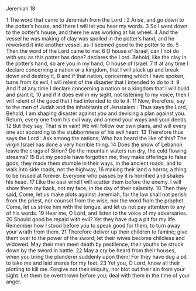 Jeremiah 18

1	The word that came to Jeremiah from the Lord :
2	Arise, and go down to the potter’s house, and there I will let you hear my words.
3	So I went down to the potter’s house, and there he was working at his wheel.
4	And the vessel he was making of clay was spoiled in the potter’s hand, and he reworked it into another vessel, as it seemed good to the potter to do.
5	Then the word of the Lord came to me:
6	O house of Israel, can I not do with you as this potter has done? declares the Lord. Behold, like the clay in the potter’s hand, so are you in my hand, O house of Israel.
7	If at any time I declare concerning a nation or a kingdom, that I will pluck up and break down and destroy it,
8	and if that nation, concerning which I have spoken, turns from its evil, I will relent of the disaster that I intended to do to it.
9	And if at any time I declare concerning a nation or a kingdom that I will build and plant it,
10	and if it does evil in my sight, not listening to my voice, then I will relent of the good that I had intended to do to it.
11	Now, therefore, say to the men of Judah and the inhabitants of Jerusalem : Thus says the Lord, Behold, I am shaping disaster against you and devising a plan against you. Return, every one from his evil way, and amend your ways and your deeds.
12	But they say, That is in vain! We will follow our own plans, and will every one act according to the stubbornness of his evil heart.
13	Therefore thus says the Lord : Ask among the nations, Who has heard the like of this? The virgin Israel has done a very horrible thing.
14	Does the snow of Lebanon leave the crags of Sirion? Do the mountain waters run dry, the cold flowing streams?
15	But my people have forgotten me; they make offerings to false gods; they made them stumble in their ways, in the ancient roads, and to walk into side roads, not the highway,
16	making their land a horror, a thing to be hissed at forever. Everyone who passes by it is horrified and shakes his head.
17	Like the east wind I will scatter them before the enemy. I will show them my back, not my face, in the day of their calamity.
18	Then they said, Come, let us make plots against Jeremiah, for the law shall not perish from the priest, nor counsel from the wise, nor the word from the prophet. Come, let us strike him with the tongue, and let us not pay attention to any of his words.
19	Hear me, O Lord, and listen to the voice of my adversaries.
20	Should good be repaid with evil? Yet they have dug a pit for my life. Remember how I stood before you to speak good for them, to turn away your wrath from them.
21	Therefore deliver up their children to famine; give them over to the power of the sword; let their wives become childless and widowed. May their men meet death by pestilence, their youths be struck down by the sword in battle.
22	May a cry be heard from their houses, when you bring the plunderer suddenly upon them! For they have dug a pit to take me and laid snares for my feet.
23	Yet you, O Lord, know all their plotting to kill me. Forgive not their iniquity, nor blot out their sin from your sight. Let them be overthrown before you; deal with them in the time of your anger.

